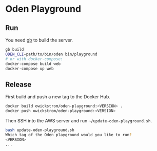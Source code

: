# Oden Playground

## Run

You need [gb](https://getgb.io/) to build the server.

```bash
gb build
ODEN_CLI=path/to/bin/oden bin/playground
# or with docker-compose:
docker-compose build web
docker-compose up web
```

## Release

First build and push a new tag to the Docker Hub.

```bash
docker build owickstrom/oden-playground:<VERSION> .
docker push owickstrom/oden-playground:<VERSION>
```

Then SSH into the AWS server and run `~/update-oden-playground.sh`.

```bash
bash update-oden-playground.sh
Which tag of the Oden playground would you like to run?
<VERSION>
...
```
